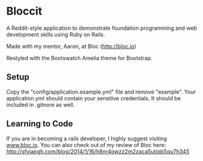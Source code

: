 # Bloccit

A Reddit-style application to demonstrate foundation programming and web development skills using Ruby on Rails. 

Made with my mentor, Aaron, at Bloc (http://bloc.io)

Restyled with the Bootswatch Amelia theme for Bootstrap. 

## Setup

Copy the "config/application.example.yml" file and remove "example". Your application.yml should contain your sensitive credentials. It should be included in .gitnore as well.

## Learning to Code

If you are in becoming a rails developer, I highly suggest visiting www.bloc.io. You can also check out of my review of Bloc here: http://sfviapgh.com/blog/2014/1/16/h8nr4qwzz2m2zaca5utjpb5qu7h345